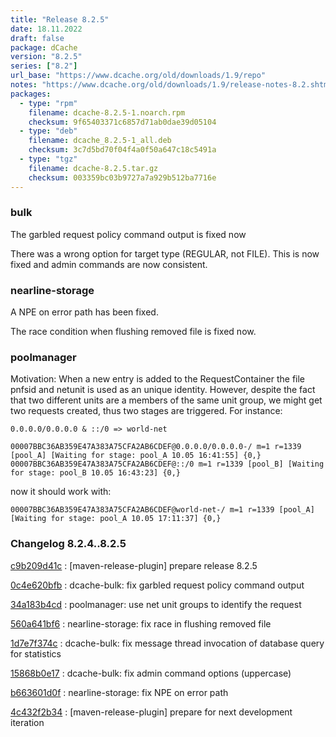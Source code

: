 ```yaml
---
title: "Release 8.2.5"
date: 18.11.2022
draft: false
package: dCache
version: "8.2.5"
series: ["8.2"]
url_base: "https://www.dcache.org/old/downloads/1.9/repo"
notes: "https://www.dcache.org/old/downloads/1.9/release-notes-8.2.shtml"
packages:
  - type: "rpm"
    filename: dcache-8.2.5-1.noarch.rpm
    checksum: 9f65403371c6857d71ab0dae39d05104
  - type: "deb"
    filename: dcache_8.2.5-1_all.deb
    checksum: 3c7d5bd70f04f4a0f50a647c18c5491a
  - type: "tgz"
    filename: dcache-8.2.5.tar.gz
    checksum: 003359bc03b9727a7a929b512ba7716e
---
```


### bulk

The  garbled request policy command output is fixed now


There was a wrong option for target type (REGULAR, not FILE).
This is now fixed and admin commands are now consistent.

### nearline-storage

A NPE on error path has been fixed.

The  race condition  when  flushing removed file is fixed now.

### poolmanager

Motivation:
When a new entry is added to the RequestContainer the file pnfsid and netunit is used as an unique identity. However, despite the fact that
two different units are a members of the same unit group, we might get
two requests created, thus two stages are triggered. For instance:

`0.0.0.0/0.0.0.0 & ::/0 => world-net`

`00007BBC36AB359E47A383A75CFA2AB6CDEF@0.0.0.0/0.0.0.0-/ m=1 r=1339 [pool_A] [Waiting for stage: pool_A 10.05 16:41:55] {0,}`
`00007BBC36AB359E47A383A75CFA2AB6CDEF@::/0 m=1 r=1339 [pool_B] [Waiting for stage: pool_B 10.05 16:43:23] {0,}`

now it should work with:

`00007BBC36AB359E47A383A75CFA2AB6CDEF@world-net-/ m=1 r=1339 [pool_A] [Waiting for stage: pool_A 10.05 17:11:37] {0,}`


### Changelog 8.2.4..8.2.5

<!-- git log 8.2.4..8.2.5 -no-merges -format='[%h](https://github.com/dcache/dcache/commit/%H)%n:   %s%n' -->

[c9b209d41c](https://github.com/dcache/dcache/commit/c9b209d41cb2d10c8b66ba0d5ee9a03d5e201e0c)
:   [maven-release-plugin] prepare release 8.2.5

[0c4e620bfb](https://github.com/dcache/dcache/commit/0c4e620bfb91a699bea9a364fe69def9c3294ccf)
:   dcache-bulk:  fix garbled request policy command output

[34a183b4cd](https://github.com/dcache/dcache/commit/34a183b4cd4e0862088a8a7609d19fc52c6f1ae6)
:   poolmanager: use net unit groups to identify the request

[560a641bf6](https://github.com/dcache/dcache/commit/560a641bf63ead8796c18cb630e95e46e4e94ded)
:   nearline-storage: fix race in flushing removed file

[1d7e7f374c](https://github.com/dcache/dcache/commit/1d7e7f374c8b5c6536be8c9320f773297e6ef534)
:   dcache-bulk: fix message thread invocation of database query for statistics

[15868b0e17](https://github.com/dcache/dcache/commit/15868b0e17146bfff4334bd9fe63147f9780250c)
:   dcache-bulk:  fix admin command options (uppercase)

[b663601d0f](https://github.com/dcache/dcache/commit/b663601d0fca6124023285bc12dbd02668a7016c)
:   nearline-storage: fix NPE on error path

[4c432f2b34](https://github.com/dcache/dcache/commit/4c432f2b345108abbbf131fb3bee6b29e79f56cf)
:   [maven-release-plugin] prepare for next development iteration


